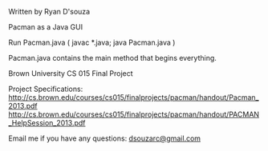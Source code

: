 Written by Ryan D'souza

Pacman as a Java GUI

Run Pacman.java ( javac *.java; java Pacman.java )

Pacman.java contains the main method that begins everything.

Brown University CS 015 Final Project

Project Specifications: 
http://cs.brown.edu/courses/cs015/finalprojects/pacman/handout/Pacman_2013.pdf
http://cs.brown.edu/courses/cs015/finalprojects/pacman/handout/PACMAN_HelpSession_2013.pdf

Email me if you have any questions: dsouzarc@gmail.com